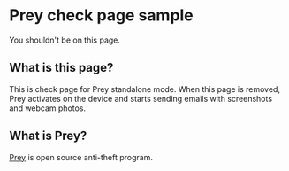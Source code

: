 Prey check page sample
======================

You shouldn't be on this page.

What is this page?
------------------

This is check page for Prey standalone mode. When this page is removed, 
Prey activates on the device and starts sending emails with screenshots and 
webcam photos.

What is Prey?
-------------

[Prey](http://preyproject.com/) is open source anti-theft program.
